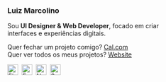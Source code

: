 ### Luiz Marcolino

Sou **UI Designer & Web Developer**, focado em criar <br> interfaces e experiências digitais.
<br>

Quer fechar um projeto comigo? [Cal.com](https://cal.com/luiizmarcoliino/15min) <br>
Quer ver todos os meus projetos? [Website](https://luizmarcolino.com)
<br>
<div align="left"><img src="https://cdn.jsdelivr.net/gh/devicons/devicon/icons/figma/figma-original.svg" width="24" height="24" title="Figma" />
&nbsp;<img src="https://cdn.simpleicons.org/framer" width="24" height="24" title="Framer" />
&nbsp;<img src="https://cdn.jsdelivr.net/gh/devicons/devicon/icons/nextjs/nextjs-original.svg" width="24" height="24" title="Next.js" />
&nbsp;<img src="https://cdn.jsdelivr.net/gh/devicons/devicon/icons/supabase/supabase-original.svg" width="24" height="24" title="Supabase" />
</div>

